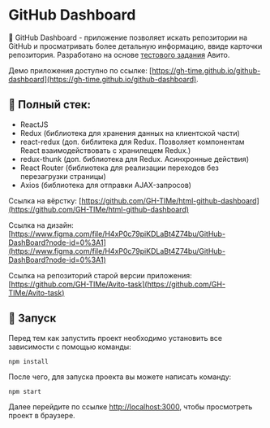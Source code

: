 # GitHub Dashboard

:notebook_with_decorative_cover: GitHub Dashboard - приложение позволяет искать репозитории на GitHub и просматривать более детальную информацию, ввиде карточки репозитория. Разработано на основе [тестового задания](https://github.com/avito-tech/pro-fe-trainee-task/blob/master/README.md) Авито.

Демо приложения доступно по ссылке: [https://gh-time.github.io/github-dashboard](https://gh-time.github.io/github-dashboard).

## :memo: Полный стек:

- ReactJS
- Redux (библиотека для хранения данных на клиентской части)
- react-redux (доп. библитека для Redux. Позволяет компонентам React взаимодействовать с хранилещем Redux.)
- redux-thunk (доп. библиотека для Redux. Асинхронные действия)
- React Router (библиотека для реализации переходов без перезагрузки страницы)
- Axios (библиотека для отправки AJAX-запросов)

Ссылка на вёрстку: [https://github.com/GH-TIMe/html-github-dashboard](https://github.com/GH-TIMe/html-github-dashboard)

Ссылка на дизайн: [https://www.figma.com/file/H4xP0c79piKDLaBt4Z74bu/GitHub-DashBoard?node-id=0%3A1](https://www.figma.com/file/H4xP0c79piKDLaBt4Z74bu/GitHub-DashBoard?node-id=0%3A1)

Ссылка на репозиторий старой версии приложения: [https://github.com/GH-TIMe/Avito-task](https://github.com/GH-TIMe/Avito-task)

## :rocket: Запуск

Перед тем как запустить проект необходимо установить все зависимости с помощью команды:

```
npm install
```

После чего, для запуска проекта вы можете написать команду:

```
npm start
```

Далее перейдите по ссылке [http://localhost:3000](http://localhost:3000), чтобы просмотреть проект в браузере.
